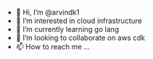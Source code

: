 - 👋 Hi, I’m @arvindk1
- 👀 I’m interested in cloud infrastructure
- 🌱 I’m currently learning go lang
- 💞️ I’m looking to collaborate on aws cdk
- 📫 How to reach me ...

<!---
arvindk1/arvindk1 is a ✨ special ✨ repository because its `README.md` (this file) appears on your GitHub profile.
You can click the Preview link to take a look at your changes.
--->
